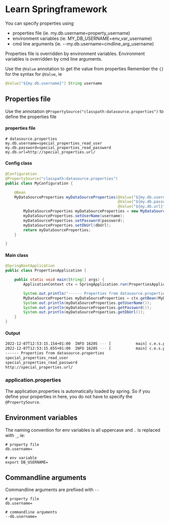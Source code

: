 # Learn Springframework
You can specify properties using
- properties file          (ie. my.db.username=property_username)
- environment variables    (ie. MY_DB_USERNAME=env_var_username)
- cmd line arguments       (ie. --my.db.username=cmdline_arg_username)

Properties file is overridden by environment variables.
Environment variables is overridden by cmd line arguments.

Use the `@Value` annotation to get the value from properties
Remember the `{}` for the syntax for `@Value`, ie 
```java 
@Value("${my.db.username}") String username
``` 

## Properties file
Use the annotation `@PropertySource("classpath:datasource.properties")` to define the properties file

#### properties file
```properties
# datasource.properties
my.db.username=special_properties_read_user
my.db.password=special_properties_read_password
my.db.url=http://special_properties.url/
```

#### Config class
```java
@Configuration
@PropertySource("classpath:datasource.properties")
public class MyConfiguration {

    @Bean
    MyDataSourceProperties myDataSourceProperties(@Value("${my.db.username}") String username,
                                                  @Value("${my.db.password}") String password,
                                                  @Value("${my.db.url}") String dbUrl) {
        MyDataSourceProperties myDataSourceProperties = new MyDataSourceProperties();
        myDataSourceProperties.setUserName(username);
        myDataSourceProperties.setPassword(password);
        myDataSourceProperties.setDbUrl(dbUrl);
        return myDataSourceProperties;
    }

}
```

#### Main class
```java
@SpringBootApplication
public class PropertiesApplication {

    public static void main(String[] args) {
        ApplicationContext ctx = SpringApplication.run(PropertiesApplication.class, args);

        System.out.println("------ Properties from datasource.properties");
        MyDataSourceProperties myDataSourceProperties = ctx.getBean(MyDataSourceProperties.class);
        System.out.println(myDataSourceProperties.getUserName());
        System.out.println(myDataSourceProperties.getPassword());
        System.out.println(myDataSourceProperties.getDbUrl());
    }
}
```

#### Output
```bash
2022-12-07T12:53:15.154+01:00  INFO 16205 --- [           main] c.e.s.properties.PropertiesApplication   : No active profile set, falling back to 1 default profile: "default"
2022-12-07T12:53:15.655+01:00  INFO 16205 --- [           main] c.e.s.properties.PropertiesApplication   : Started PropertiesApplication in 0.941 seconds (process running for 1.846)
------ Properties from datasource.properties
special_properties_read_user
special_properties_read_password
http://special_properties.url/
```

### application.properties
The application.properties is automatically loaded by spring. So if you define your properties in here, you do not 
have to specify the `@PropertySource`.

## Environment variables
The naming convention for env variables is all uppercase and `.` is replaced with `_`, ie:
```
# property file
db.username=

# env variable
export DB_USERNAME=
```

## Commandline arguments
Commandline arguments are prefixed with `--`
```
# property file
db.username=

# commandline arguments
--db.username=
```